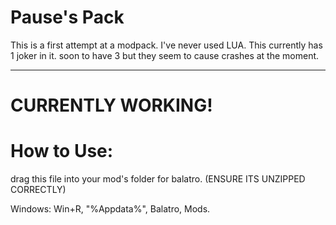 # Pause's Pack

This is a first attempt at a modpack. I've never used LUA. This currently has 1 joker in it. soon to have 3 but they seem to cause crashes at the moment.



----------------------------------------------------------------------------------------------------------------------------



# CURRENTLY WORKING!


# How to Use:

drag this file into your mod's folder for balatro. (ENSURE ITS UNZIPPED CORRECTLY)

Windows: Win+R, "%Appdata%", Balatro, Mods.
